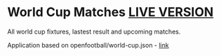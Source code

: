 # World Cup Matches <a href="https://github.com/EugeneYakovlev/WorldCupMatches/settings">LIVE VERSION</a>

All world cup fixtures, lastest result and upcoming matches.

Application based on openfootball/world-cup.json - <a href="https://github.com/openfootball/world-cup.json" target="_blank">link</a>
